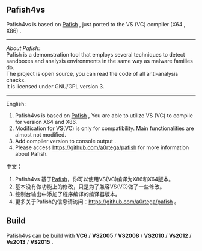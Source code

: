 
Pafish4vs
--

Pafish4vs is based on [Pafish]( https://github.com/a0rtega/pafish) , just ported to the VS (VC) compiler (X64 , X86) .  

---
_About Pafish_:  
Pafish is a demonstration tool that employs several techniques to detect sandboxes and analysis environments in the same way as malware families do.  
The project is open source, you can read the code of all anti-analysis checks.   
It is licensed under GNU/GPL version 3.  

---

English:

1. Pafish4vs is based on [Pafish]( https://github.com/a0rtega/pafish) , You are able to utilize VS (VC) to compile for version X64 and X86.
2. Modification for VS(VC) is only for compatibility. Main functionalities are almost not modified. 
3. Add compiler version to console output .
4. Please access https://github.com/a0rtega/pafish for more information about Pafish.


中文：

1. Pafish4vs 基于[Pafish]( https://github.com/a0rtega/pafish)，你可以使用VS(VC)编译为X86和X64版本。
2. 基本没有做功能上的修改，只是为了兼容VS(VC)做了一些修改。
3. 控制台输出中添加了程序编译的编译器版本。
4. 更多关于Pafish的信息请访问：https://github.com/a0rtega/pafish 。


Build
--
Pafish4vs can be build with **VC6** / **VS2005** / **VS2008** / **VS2010** / **Vs2012** / **Vs2013** / **VS2015** .


